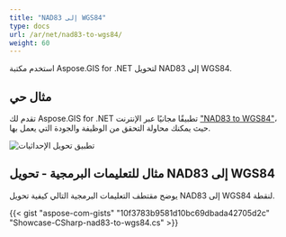 ```yaml
---
title: "NAD83 إلى WGS84"
type: docs
url: /ar/net/nad83-to-wgs84/
weight: 60
---
```


استخدم مكتبة Aspose.GIS for .NET لتحويل NAD83 إلى WGS84.

## **مثال حي**

تقدم لك Aspose.GIS for .NET تطبيقًا مجانيًا عبر الإنترنت ["NAD83 to WGS84"](https://products.aspose.app/gis/transformation/nad83-to-wgs84)، حيث يمكنك محاولة التحقق من الوظيفة والجودة التي يعمل بها.

![تطبيق تحويل الإحداثيات](transform-coordinates.png)

## **مثال للتعليمات البرمجية - تحويل NAD83 إلى WGS84**

يوضح مقتطف التعليمات البرمجية التالي كيفية تحويل NAD83 إلى WGS84 لنقطة.

{{< gist "aspose-com-gists" "10f3783b9581d10bc69dbada42705d2c" "Showcase-CSharp-nad83-to-wgs84.cs" >}}
